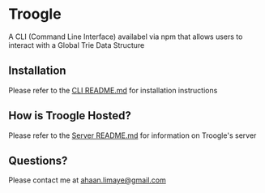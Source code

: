 # Troogle
A CLI (Command Line Interface) availabel via npm that allows users to interact with a Global Trie Data Structure

## Installation
Please refer to the [CLI README.md](troogle-cli/README.md) for installation instructions

## How is Troogle Hosted?
Please refer to the [Server README.md](trie/README.md) for information on Troogle's server

## Questions?
Please contact me at ahaan.limaye@gmail.com
